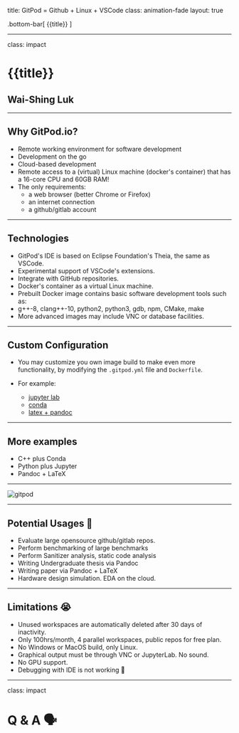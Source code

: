 title: GitPod = Github + Linux + VSCode
class: animation-fade
layout: true

<!-- This slide will serve as the base layout for all your slides -->
.bottom-bar[
  {{title}}
]

---

class: impact

# {{title}}
## Wai-Shing Luk

---

## Why GitPod.io?

- Remote working environment for software development
- Development on the go
- Cloud-based development
- Remote access to a (virtual) Linux machine (docker's container) that has a 16-core CPU and 60GB RAM!
- The only requirements:
    - a web browser (better Chrome or Firefox)
    - an internet connection
    - a github/gitlab account

---

## Technologies

- GitPod's IDE is based on Eclipse Foundation's Theia, the same as VSCode.
- Experimental support of VSCode's extensions.
- Integrate with GitHub repositories.
- Docker's container as a virtual Linux machine.
 - Prebuilt Docker image contains basic software development tools such as:
 - g++-8, clang++-10, python2, python3, gdb, npm, CMake, make
 - More advanced images may include VNC or database facilities.

---

## Custom Configuration

- You may customize you own image build to make even more functionality, by modifying the `.gitpod.yml` file and `Dockerfile`.

- For example:
    - [jupyter lab](https://github.com/jins-tkomoda/dash-and-jupyter-notebook-with-gitpod)
    - [conda](https://github.com/mtvu/miniconda)
    - [latex + pandoc](https://github.com/luk036/ellipsoid-method)

---

## More examples

- C++ plus Conda
- Python plus Jupyter
- Pandoc + LaTeX

---

![gitpod](gitpod.png)

---

## Potential Usages 🚧

- Evaluate large opensource github/gitlab repos. 
- Perform benchmarking of large benchmarks
- Perform Sanitizer analysis, static code analysis
- Writing Undergraduate thesis via Pandoc
- Writing paper via Pandoc + LaTeX
- Hardware design simulation. EDA on the cloud.

---

## Limitations 😭

- Unused workspaces are automatically deleted after 30 days of inactivity.
- Only 100hrs/month, 4 parallel workspaces, public repos for free plan.
- No Windows or MacOS build, only Linux.
- Graphical output must be through VNC or JupyterLab. No sound.
- No GPU support.
- Debugging with IDE is not working 🤔

---

class: impact

Q & A 🗣️
==========
